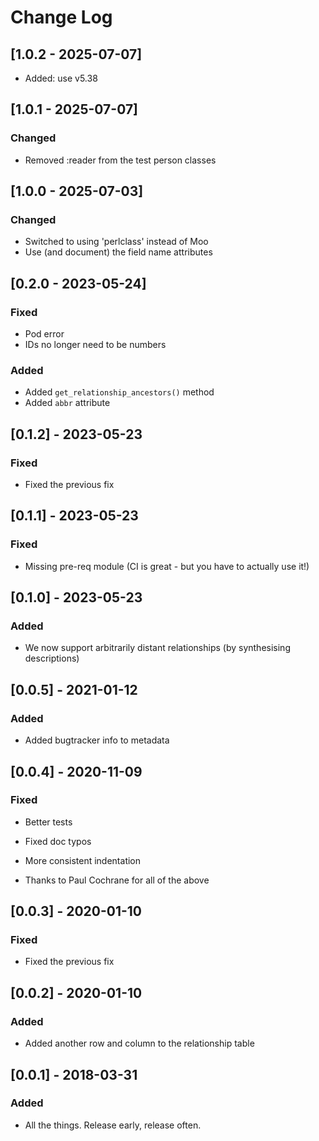 # Change Log

## [1.0.2 - 2025-07-07]

- Added: use v5.38

## [1.0.1 - 2025-07-07]

### Changed

- Removed :reader from the test person classes

## [1.0.0 - 2025-07-03]

### Changed

- Switched to using 'perlclass' instead of Moo
- Use (and document) the field name attributes

## [0.2.0 - 2023-05-24]

### Fixed

- Pod error
- IDs no longer need to be numbers

### Added

- Added `get_relationship_ancestors()` method
- Added `abbr` attribute

## [0.1.2] - 2023-05-23

### Fixed

- Fixed the previous fix

## [0.1.1] - 2023-05-23

### Fixed

- Missing pre-req module (CI is great - but you have to actually use it!)

## [0.1.0] - 2023-05-23

### Added

- We now support arbitrarily distant relationships (by synthesising descriptions)

## [0.0.5] - 2021-01-12

### Added

- Added bugtracker info to metadata

## [0.0.4] - 2020-11-09

### Fixed

- Better tests

- Fixed doc typos

- More consistent indentation

- Thanks to Paul Cochrane for all of the above

## [0.0.3] - 2020-01-10

### Fixed

- Fixed the previous fix

## [0.0.2] - 2020-01-10

### Added

- Added another row and column to the relationship table

## [0.0.1] - 2018-03-31

### Added

- All the things. Release early, release often.
